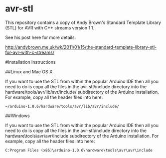avr-stl
=======

This repository contains a copy of Andy Brown's Standard Template
Library (STL) for AVR with C++ streams version 1.1.

See his post here for more details:

<http://andybrown.me.uk/wk/2011/01/15/the-standard-template-library-stl-for-avr-with-c-streams/>

#Installation Instructions

##Linux and Mac OS X

If you want to use the STL from within the popular Arduino IDE then
all you need to do is copy all the files in the avr-stl/include
directory into the hardware/tools/avr/lib/avr/include/ subdirectory of
the Arduino installation. For example, copy all the header files into
here:

```shell
~/arduino-1.0.6/hardware/tools/avr/lib/avr/include/
```

##Windows

If you want to use the STL from within the popular Arduino IDE then
all you need to do is copy all the files in the avr-stl\include
directory into the hardware\tools\avr\avr\include subdirectory of the
Arduino installation. For example, copy all the header files into
here:

```shell
C:Program Files (x86)\arduino-1.0.6\hardware\tools\avr\avr\include
```

